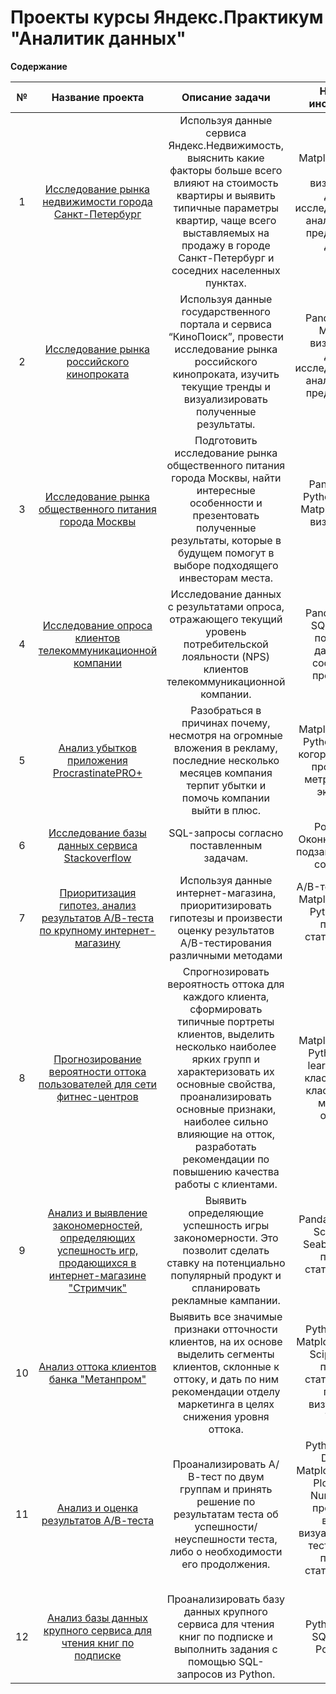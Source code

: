 # Проекты курсы Яндекс.Практикум "Аналитик данных"

**Содержание**

№|Название проекта| Описание задачи| Навыки и инструменты
:--:|:-----:|:----:|:----:
1| [Исследование рынка недвижимости города Санкт-Петербург](https://github.com/IrinaBurceva/Yandex-Praktikum-Data-Analist/tree/master/01_Исследование%20рынка%20недвижимости%20города%20Санкт-Петербург)|Используя данные сервиса Яндекс.Недвижимость, выяснить какие факторы больше всего влияют на стоимость квартиры и выявить типичные параметры квартир, чаще всего выставляемых на продажу в городе Санкт-Петербург и соседних населенных пунктах.|Matplotlib, Pandas, Python, визуализация данных, исследовательский анализ данных, предобработка данных.
2|[Исследование рынка российского кинопроката](https://github.com/IrinaBurceva/Yandex-Praktikum-Data-Analist/tree/master/02_Исследование%20рынка%20российского%20кинопроката)|Используя данные государственного портала и сервиса “КиноПоиск”, провести исследование рынка российского кинопроката, изучить текущие тренды и визуализировать полученные результаты.|Pandas, Python, Matplotlib, визуализация данных, исследовательский анализ данных, предобработка данных
3|[Исследование рынка общественного питания города Москвы](https://github.com/IrinaBurceva/Yandex-Praktikum-Data-Analist/tree/master/03_Исследование%20рынка%20общественного%20питания%20города%20Москвы)|Подготовить исследование рынка общественного питания города Москвы, найти интересные особенности и презентовать полученные результаты, которые в будущем помогут в выборе подходящего инвесторам места.|Pandas, Plotly, Python, Seaborn, Matplotlib, Folium, визуализация данных
4|[Исследование опроса клиентов телекоммуникационной компании](https://github.com/IrinaBurceva/Yandex-Praktikum-Data-Analist/tree/master/04_Исследование%20опроса%20клиентов%20телекоммуникационной%20компании)|Исследование данных с результатами опроса, отражающего текущий уровень потребительской лояльности (NPS) клиентов телекоммуникационной компании.|Pandas, Python, SQL, Tableau, построение дашбордов, составление презентаций
5|[Анализ убытков приложения ProcrastinatePRO+](https://github.com/IrinaBurceva/Yandex-Praktikum-Data-Analist/tree/master/05_Анализ%20убытков%20приложения%20ProcrastinatePRO%2B)|Разобраться в причинах почему, несмотря на огромные вложения в рекламу, последние несколько месяцев компания терпит убытки и помочь компании выйти в плюс.|Matplotlib, Pandas, Python, Seaborn, когортный анализ, продуктовые метрики, юнит-экономика
6|[Исследование базы данных сервиса Stackoverflow](https://github.com/IrinaBurceva/Yandex-Praktikum-Data-Analist/tree/master/06_Исследование%20базы%20данных%20сервиса%20Stackoverflow)|SQL-запросы согласно поставленным задачам.|PostgreSQL, Oконные функции, подзапросы, JOIN-соединения
7|[Приоритизация гипотез, анализ результатов А/В-теста по крупному интернет-магазину](https://github.com/IrinaBurceva/Yandex-Praktikum-Data-Analist/tree/master/07_Приоритизация%20гипотез%2C%20анализ%20результатов%20А-В-теста%20по%20крупному%20интернет-магазину)|Используя данные интернет-магазина, приоритизировать гипотезы и произвести оценку результатов A/B-тестирования различными методами|A/B-тестирование, Matplotlib, Pandas, Python, SciPy, проверка статистических гипотез
8|[Прогнозирование вероятности оттока пользователей для сети фитнес-центров](https://github.com/IrinaBurceva/Yandex-Praktikum-Data-Analist/tree/master/08_Прогнозирование%20вероятности%20оттока%20пользователей%20для%20сети%20фитнес-центров)| Спрогнозировать вероятность оттока для каждого клиента, сформировать типичные портреты клиентов, выделить несколько наиболее ярких групп и характеризовать их основные свойства, проанализировать основные признаки, наиболее сильно влияющие на отток, разработать рекомендации по повышению качества работы с клиентами.|Matplotlib, Pandas, Python, Scikit-learn, Seaborn, классификация, кластеризация, машинное обучение
9|[Анализ и выявление закономерностей, определяющих успешность игр, продающихся в интернет-магазине "Стримчик"](https://github.com/IrinaBurceva/Yandex-Praktikum-Data-Analist/tree/master/09_Анализ%20и%20выявление%20закономерностей%2C%20определяющих%20успешность%20игр%2C%20продающихся%20в%20интернет-магазине%20%22Стримчик%22)|Выявить определяющие успешность игры закономерности. Это позволит сделать ставку на потенциально популярный продукт и спланировать рекламные кампании.|Pandas, Matplotlib, Scipy, Plotly, Seaborn, Python, проверка статистических гипотез
10|[Анализ оттока клиентов банка "Метанпром"](10_bank_customer_churn)|Выявить все значимые признаки отточности клиентов, на их основе выделить сегменты клиентов, склонные к оттоку, и дать по ним рекомендации отделу маркетинга в целях снижения уровня оттока.|Python, Pandas, Matplotlib, Seaborn, Scipy, Numpy, проверка статистических гипотез, визуализация, Tableau
11|[Анализ и оценка результатов А/В-теста](11_А-В-test_final)|Проанализировать А/В-тест по двум группам и принять решение по результатам теста об успешности/неуспешности теста, либо о необходимости его продолжения.|Python, Pandas, Datetime, Matplotlib, Seaborn, Plotly, SciPy, NumPy, Math, продуктовая воронка, визуализация, А/В тестирование, проверка статистических гипотез 
12|[Анализ базы данных крупного сервиса для чтения книг по подписке](12_final_project_SQL)|Проанализировать базу данных крупного сервиса для чтения книг по подписке и выполнить задания с помощью SQL-запросов из Python.|Python, Pandas, SQLAlchemy, PostgreSQL

